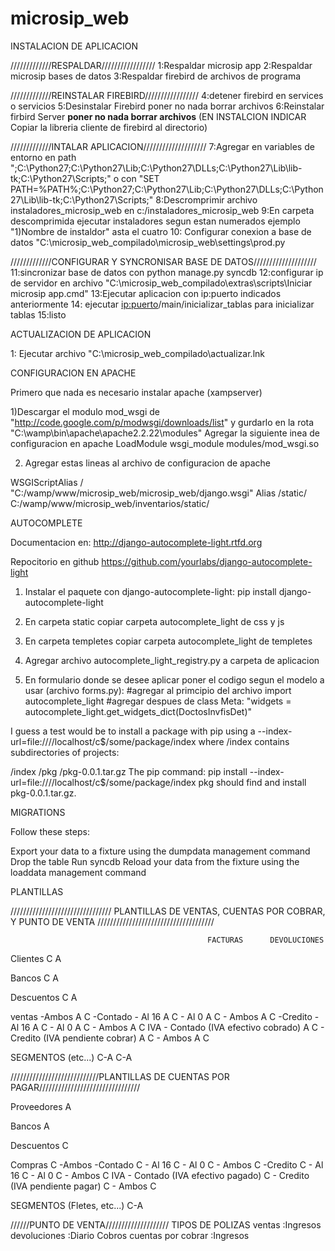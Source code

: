 microsip_web
============

INSTALACION DE APLICACION

/////////////RESPALDAR/////////////////
1:Respaldar microsip app
2:Respaldar microsip bases de datos
3:Respaldar firebird de archivos de programa

/////////////REINSTALAR FIREBIRD/////////////////
4:detener firebird en services o servicios
5:Desinstalar Firebird poner no nada borrar archivos
6:Reinstalar firbird Server **poner no nada borrar archivos** (EN INSTALCION INDICAR Copiar la libreria cliente de firebird al directorio<system>)

/////////////INTALAR APLICACION////////////////////
7:Agregar en variables de entorno en path ";C:\Python27;C:\Python27\Lib;C:\Python27\DLLs;C:\Python27\Lib\lib-tk;C:\Python27\Scripts;" o con "SET PATH=%PATH%;C:\Python27;C:\Python27\Lib;C:\Python27\DLLs;C:\Python27\Lib\lib-tk;C:\Python27\Scripts;"
8:Descromprimir archivo instaladores_microsip_web en c:/instaladores_microsip_web
9:En carpeta descomprimida ejecutar instaladores segun estan numerados ejemplo "1)Nombre de instaldor" asta el cuatro
10: Configurar conexion a base de datos "C:\microsip_web_compilado\microsip_web\settings\prod.py

/////////////CONFIGURAR Y SYNCRONISAR BASE DE DATOS////////////////////
11:sincronizar base de datos con python manage.py syncdb
12:configurar ip de servidor en archivo "C:\microsip_web_compilado\extras\scripts\Iniciar microsip app.cmd"
13:Ejecutar aplicacion con ip:puerto indicados anteriormente
14: ejecutar <ip:puerto>/main/inicializar_tablas para inicializar tablas
15:listo

ACTUALIZACION DE APLICACION

1: Ejecutar archivo "C:\microsip_web_compilado\actualizar.lnk


CONFIGURACION EN APACHE

Primero que nada es necesario instalar apache (xampserver)

1)Descargar el modulo mod_wsgi de "http://code.google.com/p/modwsgi/downloads/list" y gurdarlo en la rota "C:\wamp\bin\apache\apache2.2.22\modules"
  Agregar la siguiente inea de configuracion en apache 
  LoadModule wsgi_module modules/mod_wsgi.so

2) Agregar estas lineas al archivo de configuracion de apache 
  
  WSGIScriptAlias / "C:/wamp/www/microsip_web/microsip_web/django.wsgi"
  Alias /static/ C:/wamp/www/microsip_web/inventarios/static/

AUTOCOMPLETE

Documentacion en: http://django-autocomplete-light.rtfd.org

Repocitorio en github https://github.com/yourlabs/django-autocomplete-light


1) Instalar el paquete con django-autocomplete-light:
	pip install django-autocomplete-light

2) En carpeta static copiar carpeta autocomplete_light de css y js

3) En carpeta templetes copiar carpeta autocomplete_light de templetes

4) Agregar archivo autocomplete_light_registry.py a carpeta de aplicacion

5) En formulario donde se desee aplicar poner el codigo segun el modelo a usar (archivo forms.py):
	#agregar al primcipio del archivo
	import autocomplete_light
	#agregar despues de class Meta:
  	"widgets = autocomplete_light.get_widgets_dict(DoctosInvfisDet)"





I guess a test would be to install a package with pip using a --index-url=file:////localhost/c$/some/package/index where /index contains subdirectories of projects:

/index
/pkg
/pkg-0.0.1.tar.gz
The pip command: pip install --index-url=file:////localhost/c$/some/package/index pkg should find and install pkg-0.0.1.tar.gz.

MIGRATIONS

Follow these steps:

Export your data to a fixture using the dumpdata management command
Drop the table
Run syncdb
Reload your data from the fixture using the loaddata management command


PLANTILLAS

//////////////////////////////// PLANTILLAS DE VENTAS, CUENTAS POR COBRAR, Y PUNTO DE VENTA /////////////////////////////////////

                                                FACTURAS      DEVOLUCIONES
Clientes                                            C               A     

Bancos                                              C               A

Descuentos                                          C               A

ventas
    -Ambos                                          A               C
    -Contado
        - Al 16                                     A               C
        - Al 0                                      A               C
        - Ambos                                     A               C
    -Credito
        - Al 16                                     A               C
        - Al 0                                      A               C
        - Ambos                                     A               C
IVA
    - Contado (IVA efectivo cobrado)                A               C
    - Credito (IVA pendiente cobrar)                A               C
    - Ambos                                         A               C

SEGMENTOS (etc...)                                 C-A             C-A

////////////////////////////PLANTILLAS DE CUENTAS POR PAGAR////////////////////////////////

Proveedores                                         A

Bancos                                              A

Descuentos                                          C

Compras                                             C
    -Ambos
    -Contado                                        C
        - Al 16                                     C
        - Al 0                                      C
        - Ambos                                     C
    -Credito                                        C
        - Al 16                                     C
        - Al 0                                      C
        - Ambos                                     C
IVA
    - Contado (IVA efectivo pagado)                 C
    - Credito (IVA pendiente pagar)                 C
    - Ambos                                         C    

SEGMENTOS (Fletes, etc...)                         C-A


//////PUNTO DE VENTA////////////////////
TIPOS DE POLIZAS 
ventas                      :Ingresos
devoluciones                :Diario
Cobros cuentas por cobrar   :Ingresos
